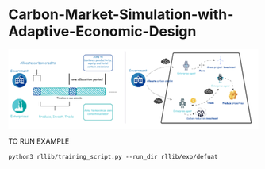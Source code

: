 # Carbon-Market-Simulation-with-Adaptive-Economic-Design

![Simulator Structure](Structure.png)

TO RUN EXAMPLE
```
python3 rllib/training_script.py --run_dir rllib/exp/defuat
```
